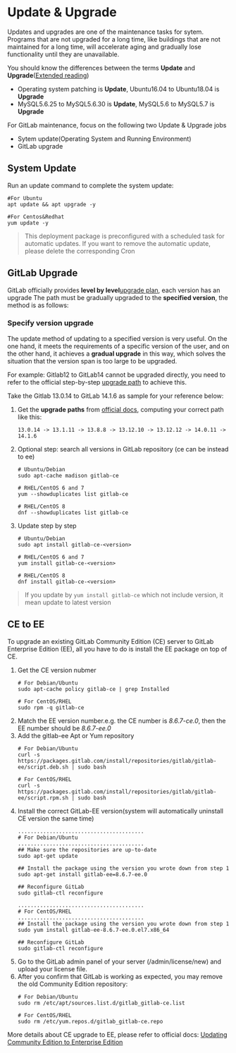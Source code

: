 # Update & Upgrade

Updates and upgrades are one of the maintenance tasks for sytem. Programs that are not upgraded for a long time, like buildings that are not maintained for a long time, will accelerate aging and gradually lose functionality until they are unavailable.

You should know the differences between the terms **Update** and **Upgrade**([Extended reading](https://support.websoft9.com/docs/faq/tech-upgrade.html#update-vs-upgrade))
- Operating system patching is **Update**, Ubuntu16.04 to Ubuntu18.04 is **Upgrade**
- MySQL5.6.25 to MySQL5.6.30 is **Update**, MySQL5.6 to MySQL5.7 is **Upgrade**

For GitLab maintenance, focus on the following two Update & Upgrade jobs

- Sytem update(Operating System and Running Environment) 
- GitLab upgrade 

## System Update

Run an update command to complete the system update:

``` shell
#For Ubuntu
apt update && apt upgrade -y

#For Centos&Redhat
yum update -y
```
> This deployment package is preconfigured with a scheduled task for automatic updates. If you want to remove the automatic update, please delete the corresponding Cron

## GitLab Upgrade

GitLab officially provides **level by level**[upgrade plan](https://docs.gitlab.com/omnibus/update/README.html#updating-using-the-official-repositories), each version has an upgrade The path must be gradually upgraded to the **specified version**, the method is as follows:

### Specify version upgrade

The update method of updating to a specified version is very useful. On the one hand, it meets the requirements of a specific version of the user, and on the other hand, it achieves a **gradual upgrade** in this way, which solves the situation that the version span is too large to be upgraded.

For example: Gitlab12 to GitLab14 cannot be upgraded directly, you need to refer to the official step-by-step [upgrade path](https://docs.gitlab.com/ee/update/index.html#upgrade-paths) to achieve this. 

Take the Gitlab 13.0.14 to GitLab 14.1.6 as sample for your reference below:    

1. Get the **upgrade paths** from [official docs](https://docs.gitlab.com/ee/update/index.html#upgrade-paths), computing your correct path like this:  
   ```
   13.0.14 -> 13.1.11 -> 13.8.8 -> 13.12.10 -> 13.12.12 -> 14.0.11 -> 14.1.6
   ```

2. Optional step: search all versions in GitLab repository (ce can be instead to ee)
   ```
   # Ubuntu/Debian
   sudo apt-cache madison gitlab-ce

   # RHEL/CentOS 6 and 7
   yum --showduplicates list gitlab-ce

   # RHEL/CentOS 8
   dnf --showduplicates list gitlab-ce
   ```

3. Update step by step
   ```
   # Ubuntu/Debian
   sudo apt install gitlab-ce-<version>

   # RHEL/CentOS 6 and 7
   yum install gitlab-ce-<version>

   # RHEL/CentOS 8
   dnf install gitlab-ce-<version>
   ```

> If you update by `yum install gitlab-ce` which not include version, it mean update to latest version

## CE to EE

To upgrade an existing GitLab Community Edition (CE) server to GitLab Enterprise Edition (EE), all you have to do is install the EE package on top of CE. 

1. Get the CE version nubmer
   ```
   # For Debian/Ubuntu
   sudo apt-cache policy gitlab-ce | grep Installed

   # For CentOS/RHEL
   sudo rpm -q gitlab-ce
   ```
2. Match the EE version number.e.g. the CE number is *8.6.7-ce.0*, then the EE number should be *8.6.7-ee.0*
3. Add the gitlab-ee Apt or Yum repository
   ```
   # For Debian/Ubuntu
   curl -s https://packages.gitlab.com/install/repositories/gitlab/gitlab-ee/script.deb.sh | sudo bash

   # For CentOS/RHEL
   curl -s https://packages.gitlab.com/install/repositories/gitlab/gitlab-ee/script.rpm.sh | sudo bash
   ```
4. Install the correct GitLab-EE version(system will automatically uninstall CE version the same time)
   ```
   ........................................
   # For Debian/Ubuntu
   ........................................
   ## Make sure the repositories are up-to-date
   sudo apt-get update

   ## Install the package using the version you wrote down from step 1
   sudo apt-get install gitlab-ee=8.6.7-ee.0

   ## Reconfigure GitLab
   sudo gitlab-ctl reconfigure
   
   ........................................
   # For CentOS/RHEL
   ........................................
   ## Install the package using the version you wrote down from step 1
   sudo yum install gitlab-ee-8.6.7-ee.0.el7.x86_64

   ## Reconfigure GitLab
   sudo gitlab-ctl reconfigure
   ```
5. Go to the GitLab admin panel of your server (/admin/license/new) and upload your license file.
6. After you confirm that GitLab is working as expected, you may remove the old Community Edition repository:
   ```
   # For Debian/Ubuntu
   sudo rm /etc/apt/sources.list.d/gitlab_gitlab-ce.list

   # For CentOS/RHEL
   sudo rm /etc/yum.repos.d/gitlab_gitlab-ce.repo
   ```
More details about CE upgrade to EE, please refer to official docs: [Updating Community Edition to Enterprise Edition](https://docs.gitlab.com/omnibus/update/README.html#updating-community-edition-to-enterprise-edition)
